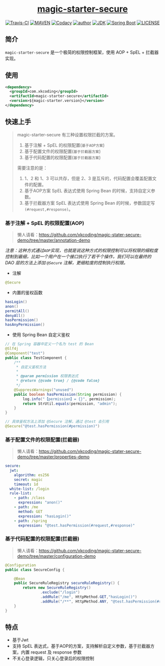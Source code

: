 <h1 align="center"><a href="https://github.com/xkcoding/magic-starter/magic-starter-secure" target="_blank">magic-starter-secure</a></h1>
<p align="center">
<a href="https://travis-ci.com/xkcoding/magic-starter" target="_blank"><img alt="Travis-CI" src="https://travis-ci.com/xkcoding/magic-starter.svg?branch=master"/></a>
  <a href="https://search.maven.org/artifact/com.xkcoding/magic-starter-secure" target="_blank"><img alt="MAVEN" src="https://img.shields.io/maven-central/v/com.xkcoding/magic-starter-secure.svg?color=brightgreen&label=Maven%20Central"></a>
  <a href="https://www.codacy.com/manual/xkcoding/magic-starter?utm_source=github.com&amp;utm_medium=referral&amp;utm_content=xkcoding/magic-starter&amp;utm_campaign=Badge_Grade" target="_blank"><img alt="Codacy" src="https://api.codacy.com/project/badge/Grade/6b998c3a533e451690b4164ab1acd164"/></a>
  <a href="https://xkcoding.com" target="_blank"><img alt="author" src="https://img.shields.io/badge/author-Yangkai.Shen-blue.svg"/></a>
  <a href="https://www.oracle.com/technetwork/java/javase/downloads/index.html" target="_blank"><img alt="JDK" src="https://img.shields.io/badge/JDK-1.8.0_162-orange.svg"/></a>
  <a href="https://docs.spring.io/spring-boot/docs/2.1.8.RELEASE/reference/html/" target="_blank"><img alt="Spring Boot" src="https://img.shields.io/badge/Spring Boot-2.1.8.RELEASE-brightgreen.svg"/></a>
  <a href="https://github.com/xkcoding/magic-starter/blob/master/LICENSE" target="_blank"><img alt="LICENSE" src="https://img.shields.io/github/license/xkcoding/magic-starter.svg"/></a>
</p>

## 简介

`magic-starter-secure` 是一个极简的权限控制框架，使用 AOP + SpEL + 拦截器 实现。

## 使用

```xml
<dependency>
  <groupId>com.xkcoding</groupId>
  <artifactId>magic-starter-secure</artifactId>
  <version>${magic-starter.version}</version>
</dependency>
```

## 快速上手

> magic-starter-secure 有三种设置权限拦截的方案。
>
> 1. 基于注解 + SpEL 的权限配置(`基于AOP方案`)
> 2. 基于配置文件的权限配置(`基于拦截器方案`)
> 3. 基于代码配置的权限配置(`基于拦截器方案`)
>
> 需要注意的是：
>
> 1. 1、2 和 1、3 可以共存，但是 2、3 是互斥的，代码配置会覆盖配置文件的配置。
> 2. 基于AOP方案 SpEL 表达式使用 Spring Bean 的时候，支持自定义参数。
> 3. 基于拦截器方案 SpEL 表达式使用 Spring Bean 的时候，参数固定写`(#request,#response)`。

### 基于注解 + SpEL 的权限配置(AOP)

> 懒人请看：https://github.com/xkcoding/magic-stater-secure-demo/tree/master/annotation-demo

*注意：这种方式通过`AOP`实现，也就是说这种方式的权限控制可以将权限的细粒度控制到最细，比如一个用户在一个接口执行了若干个操作，我们可以在最终的 DAO 层的方法上添加 `@Secure` 注解，更细粒度的控制执行权限。*

- 注解

```java
@Secure
```

- 内置的鉴权函数

```java
hasLogin()
anon()
permitAll()
denyAll()
hasPermission()
hasAnyPermission()
```

- 使用 Spring Bean 自定义鉴权

```java
// 在 Spring 容器中定义一个名为 test 的 Bean
@Slf4j
@Component("test")
public class TestComponent {
    /**
     * 自定义鉴权方法
     *
     * @param permission 权限表达式
     * @return {@code true} / {@code false}
     */
    @SuppressWarnings("unused")
    public boolean hasPermission(String permission) {
        log.info("【permission】= {}", permission);
        return StrUtil.equals(permission, "admin");
    }
}

// 具体鉴权方法上添加 @Secure 注解，通过 @test 去引用
@Secure("@test.hasPermission(#permission)")
```

### 基于配置文件的权限配置(拦截器)

> 懒人请看：https://github.com/xkcoding/magic-stater-secure-demo/tree/master/properties-demo

```yaml
secure:
  jwt:
    algorithm: es256
    secret: magic
    timeout: 1d
  white-list: /login
  rule-list:
    - path: /class
      expression: "anon()"
    - path: /me
      method: GET
      expression: "hasLogin()"
    - path: /spring
      expression: "@test.hasPermission(#request,#response)"
```

### 基于代码配置的权限配置(拦截器)

> 懒人请看：https://github.com/xkcoding/magic-stater-secure-demo/tree/master/configuration-demo

```java
@Configuration
public class SecureConfig {

    @Bean
    public SecureRuleRegistry secureRuleRegistry() {
        return new SecureRuleRegistry()
                .exclude("/login")
                .addRule("/me", HttpMethod.GET,"hasLogin()")
                .addRule("/**", HttpMethod.ANY, "@test.hasPermission(#request,#response)");
    }
}
```

## 特点

- 基于Jwt
- 支持 SpEL 表达式，基于AOP的方案，支持解析自定义参数，基于拦截器方案，内置 request 及 response 参数
- 不关心登录逻辑，只关心登录后的权限控制